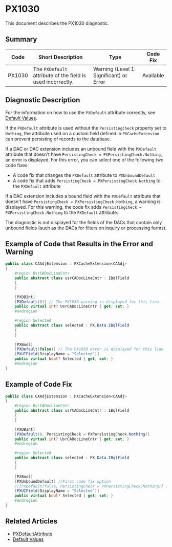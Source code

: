 # PX1030
This document describes the PX1030 diagnostic.

## Summary

| Code   | Short Description                                           | Type                                    | Code Fix  | 
| ------ | ----------------------------------------------------------- | --------------------------------------- | --------- | 
| PX1030 | The `PXDefault` attribute of the field is used incorrectly. | Warning (Level 1: Significant) or Error | Available | 

## Diagnostic Description
For the information on how to use the `PXDefault` attribute correctly, see [Default Values](https://help.acumatica.com/Help?ScreenId=ShowWiki&pageid=59a784a5-7663-4031-ab15-594c2ec1c027).

If the `PXDefault` attribute is used without the `PersistingCheck` property set to `Nothing`, the attribute used on a custom field defined in `PXCacheExtension` can prevent persisting of records to the database.

If a DAC or DAC extension includes an unbound field with the `PXDefault` attribute that doesn't have `PersistingCheck = PXPersistingCheck.Nothing`, an error is displayed. For this error, you can select one of the following two code fixes:

 - A code fix that changes the `PXDefault` attribute to `PXUnboundDefault`
 - A code fix that adds `PersistingCheck = PXPersistingCheck.Nothing` to the `PXDefault` attribute

If a DAC extension includes a bound field with the `PXDefault` attribute that doesn't have `PersistingCheck = PXPersistingCheck.Nothing`, a warning is displayed. For this warning, the code fix adds `PersistingCheck = PXPersistingCheck.Nothing` to the `PXDefault` attribute.

The diagnostic is not displayed for the fields of the DACs that contain only unbound fields (such as the DACs for filters on inquiry or processing forms).

## Example of Code that Results in the Error and Warning

```C#
public class CAAdjExtension : PXCacheExtension<CAAdj>
{
    #region UsrCADocLineCntr
    public abstract class usrCADocLineCntr : IBqlField
    {
    }

    [PXDBInt]
    [PXDefault(0)] // The PX1030 warning is displayed for this line.
    public virtual int? UsrCADocLineCntr { get; set; }
    #endregion

    #region Selected
    public abstract class selected : PX.Data.IBqlField
    {
    }
    
    [PXBool]
    [PXDefault(false)] // The PX1030 error is displayed for this line.
    [PXUIField(DisplayName = "Selected")]
    public virtual bool? Selected { get; set; }
    #endregion
}
```

## Example of Code Fix

```C#
public class CAAdjExtension : PXCacheExtension<CAAdj>
{
    #region UsrCADocLineCntr
    public abstract class usrCADocLineCntr : IBqlField
    {
    }

    [PXDBInt]
    [PXDefault(0, PersistingCheck = PXPersistingCheck.Nothing)]
    public virtual int? UsrCADocLineCntr { get; set; }
    #endregion

    #region Selected
    public abstract class selected : PX.Data.IBqlField
    {
    }

    [PXBool]
    [PXUnboundDefault] //First code fix option
    //[PXDefault(false, PersistingCheck = PXPersistingCheck.Nothing)] is another code fix option.
    [PXUIField(DisplayName = "Selected")]
    public virtual bool? Selected { get; set; }
    #endregion
}
```

## Related Articles

 - [PXDefaultAttribute](https://help.acumatica.com/Help?ScreenId=ShowWiki&pageid=96b4e224-d0d2-e2d8-671e-9ba2ed73c21b)
 - [Default Values](https://help.acumatica.com/Help?ScreenId=ShowWiki&pageid=59a784a5-7663-4031-ab15-594c2ec1c027)